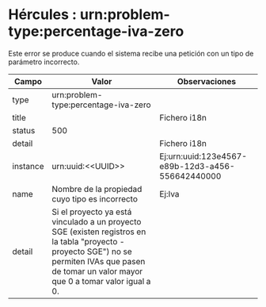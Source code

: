 # Hércules : urn:problem\-type:percentage\-iva\-zero



Este error se produce cuando el sistema recibe una petición con un tipo de parámetro incorrecto.



| Campo | Valor | Observaciones |
| --- | --- | --- |
| type | urn:problem\-type:percentage\-iva\-zero |  |
| title | | Fichero i18n | ProblemMessages.properties | | --- | --- | | Key | org.springframework.http.HttpStatus.INTERNAL\_SERVER\_ERROR.message | | Ej:Internal Server Error |
| status | 500 |  |
| detail | | Fichero i18n | ProblemMessages.properties | | --- | --- | | Key | org.crue.hercules.sgi.csp.exceptions.ProyectoIVAException.message | | Parámetros |  | | Ej:The VAT percentage cannot be equal to 0 with linked SGE projects. |
| instance | urn:uuid:\<\<UUID\>\> | Ej:urn:uuid:123e4567\-e89b\-12d3\-a456\-556642440000 |
| name | Nombre de la propiedad cuyo tipo es incorrecto | Ej:Iva |
| detail | Si el proyecto ya está vinculado a un proyecto SGE (existen registros en la tabla "proyecto \- proyecto SGE") no se permiten IVAs que pasen de tomar un valor mayor que 0 a tomar valor igual a 0\. |  |




